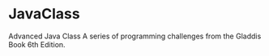# JavaClass
Advanced Java Class
A series of programming challenges from the Gladdis Book 6th Edition.

